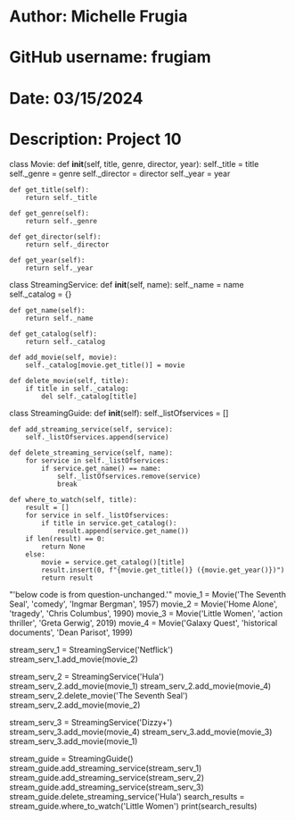 # Author: Michelle Frugia
# GitHub username: frugiam
# Date: 03/15/2024
# Description: Project 10

class Movie:
    def __init__(self, title, genre, director, year):
        self._title = title
        self._genre = genre
        self._director = director
        self._year = year

    def get_title(self):
        return self._title

    def get_genre(self):
        return self._genre

    def get_director(self):
        return self._director

    def get_year(self):
        return self._year


class StreamingService:
    def __init__(self, name):
        self._name = name
        self._catalog = {}

    def get_name(self):
        return self._name

    def get_catalog(self):
        return self._catalog

    def add_movie(self, movie):
        self._catalog[movie.get_title()] = movie

    def delete_movie(self, title):
        if title in self._catalog:
            del self._catalog[title]


class StreamingGuide:
    def __init__(self):
        self._listOfservices = []

    def add_streaming_service(self, service):
        self._listOfservices.append(service)

    def delete_streaming_service(self, name):
        for service in self._listOfservices:
            if service.get_name() == name:
                self._listOfservices.remove(service)
                break

    def where_to_watch(self, title):
        result = []
        for service in self._listOfservices:
            if title in service.get_catalog():
                result.append(service.get_name())
        if len(result) == 0:
            return None
        else:
            movie = service.get_catalog()[title]
            result.insert(0, f"{movie.get_title()} ({movie.get_year()})")
            return result


"'below code is from question-unchanged.'"
movie_1 = Movie('The Seventh Seal', 'comedy', 'Ingmar Bergman', 1957)
movie_2 = Movie('Home Alone', 'tragedy', 'Chris Columbus', 1990)
movie_3 = Movie('Little Women', 'action thriller', 'Greta Gerwig', 2019)
movie_4 = Movie('Galaxy Quest', 'historical documents', 'Dean Parisot', 1999)

stream_serv_1 = StreamingService('Netflick')
stream_serv_1.add_movie(movie_2)

stream_serv_2 = StreamingService('Hula')
stream_serv_2.add_movie(movie_1)
stream_serv_2.add_movie(movie_4)
stream_serv_2.delete_movie('The Seventh Seal')
stream_serv_2.add_movie(movie_2)

stream_serv_3 = StreamingService('Dizzy+')
stream_serv_3.add_movie(movie_4)
stream_serv_3.add_movie(movie_3)
stream_serv_3.add_movie(movie_1)

stream_guide = StreamingGuide()
stream_guide.add_streaming_service(stream_serv_1)
stream_guide.add_streaming_service(stream_serv_2)
stream_guide.add_streaming_service(stream_serv_3)
stream_guide.delete_streaming_service('Hula')
search_results = stream_guide.where_to_watch('Little Women')
print(search_results)
